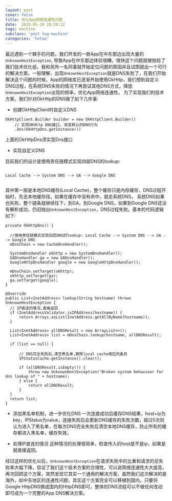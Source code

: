 ```yaml
---
layout: post
cover: false
title: 优化App网络连通性问题
date:  2019-05-28 20:20:12
tags: machine
subclass: 'post tag-machine'
categories: 'hetao'
---
```


最近遇到一个棘手的问题，我们开发的一款App在中东那边出现大量的`UnknownHostException`, 导致App在中东那边体验很糟，很快这个问题就被抛给了我们技术优化组，我和另外一名同事就开始定位问题的原因并且试图提出一个可行的解决方案。一般理解，出现`UnkownHostException`就是DNS失败了，在我们开始解决这个问题的时候，App的网络库已逐渐开始使用OkHttp，我们想到自定义DNS过程，在系统DNS失败的情况下再尝试其他DNS方式，降低`UnknownHostException`出现的频率，优化App网络连通性。
为了实现我们的技术方案，我们针对OkHttp的DNS做了如下几件事:

* 创建OkHttpClient时自定义DNS

```
OkHttpClient.Builder builder = new OkHttpClient.Builder()
    // 实现OKHttp DNS接口, 改变默认的DNS行为
    .dns(OkHttpDns.getInstance())
```

上面的OkHttpDns须实现Dns接口

* 实现自定义DNS

目前我们的设计是使用责任链模式实现四层DNS的lookup: 

```

Local Cache --> System DNS --> GA --> Google DNS


```

其中第一层是本地DNS缓存(Local Cache)，整个缓存只是内存缓存，DNS过程开始时，先去本地缓存找，如果在缓存中没有命中，就走系统DNS， 系统DNS如果也失败，整个链条就继续往下，到GA，到Google DNS，如果到Google DNS还没有解析成功，仍旧抛出`UnknownHostException`，DNS过程失败。基本的代码逻辑如下:

``` 
private OkHttpDns() {

  //使用责任链模式实现四层DNS的lookup: Local Cache --> System DNS --> GA --> Google DNS
  mDnsChain = new CacheDnsHandler();

  SystemDnsHandler okhttp = new SystemDnsHandler();
  GADnsHandler ga = new GADnsHandler();
  GoogleHttpDnsHandler google = new GoogleHttpDnsHandler();

  mDnsChain.setTarget(okhttp);
  okhttp.setTarget(ga);
  ga.setTarget(google);
}

@Override
public List<InetAddress> lookup(String hostname) throws UnknownHostException {
  // IP直连的情况,直接返回
  if (InetAddressValidator.isIPAddress(hostname)) {
      return Arrays.asList(InetAddress.getAllByName(hostname));
  }

  List<InetAddress> allDNSResult = new ArrayList<>();
  List<InetAddress> list = mDnsChain.lookup(hostname, allDNSResult);

  if (list == null) {

      // DNS完全失败后,清空黑名单,删除local cache相应的条目
      IPStatusCache.getInstance().clear();

      if (allDNSResult.isEmpty()) {
          throw new UnknownHostException("Broken system behaviour for dns lookup of " + hostname);
      } else {
          return allDNSResult;
      }
  }
  return list;
}

```

* 添加黑名单机制，进一步优化DNS
一次连接成功后缓存DNS结果，host+ip为key，IPStatus为value，连接失败后会更新DNS缓存的失败次数，超过5次则认为进入了黑名单，在每次DNS完全失败后清空本地DNS缓存，防止所有的缓存都进入黑名单，缓存失效。

* 处理IP直连的情况
这种情况的处理很简单，检查传入的host是不是ip，如果是就直接返回。

经过这样的优化以后，`UnknownHostException`在请求失败中的比重和请求的总失败率大幅下降，验证了我们这个技术方案的合理性，可以说网络连通性大大提高，再次回顾这个方案，突然发现它其实一个通用的解决方案，虽然我们这次解决的是海外，如中东地区的连通性问题，其实这个方案完全可以移植到国内，只要将Google HttpDNS换成国内的HttpDNS即可，整体的DNS流程可以不做任何改动即可成为一个完整的App DNS解决方案。












